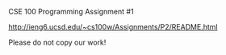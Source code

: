 CSE 100 Programming Assignment #1

http://ieng6.ucsd.edu/~cs100w/Assignments/P2/README.html

Please do not copy our work!
